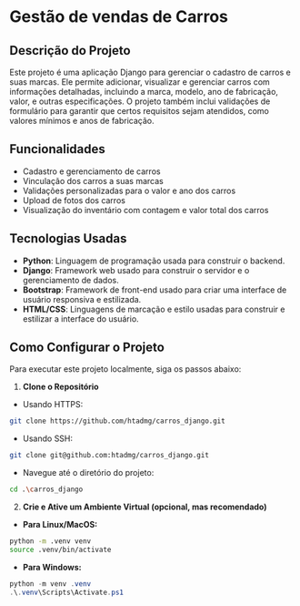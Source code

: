 # Gestão de vendas de Carros

## Descrição do Projeto

Este projeto é uma aplicação Django para gerenciar o cadastro de carros e suas marcas. Ele permite adicionar, visualizar e gerenciar carros com informações detalhadas, incluindo a marca, modelo, ano de fabricação, valor, e outras especificações. O projeto também inclui validações de formulário para garantir que certos requisitos sejam atendidos, como valores mínimos e anos de fabricação.

## Funcionalidades
- Cadastro e gerenciamento de carros
- Vinculação dos carros a suas marcas
- Validações personalizadas para o valor e ano dos carros
- Upload de fotos dos carros
- Visualização do inventário com contagem e valor total dos carros

## Tecnologias Usadas
- **Python**: Linguagem de programação usada para construir o backend.
- **Django**: Framework web usado para construir o servidor e o gerenciamento de dados.
- **Bootstrap**: Framework de front-end usado para criar uma interface de usuário responsiva e estilizada.
- **HTML/CSS**: Linguagens de marcação e estilo usadas para construir e estilizar a interface do usuário.

## Como Configurar o Projeto

Para executar este projeto localmente, siga os passos abaixo:

1. **Clone o Repositório**
- Usando HTTPS:
```bash
git clone https://github.com/htadmg/carros_django.git
```
- Usando SSH:
```bash
git clone git@github.com:htadmg/carros_django.git
```
- Navegue até o diretório do projeto:
```bash
cd .\carros_django
```

2. **Crie e Ative um Ambiente Virtual (opcional, mas recomendado)**
- **Para Linux/MacOS:**
```bash
python -m .venv venv
source .venv/bin/activate
```

- **Para Windows:**
```powershell
python -m venv .venv
.\.venv\Scripts\Activate.ps1
```   
   
